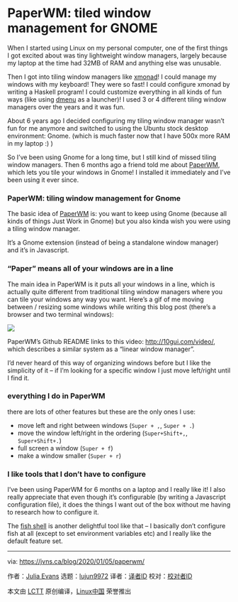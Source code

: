 [#]: collector: (lujun9972)
[#]: translator: (geekpi)
[#]: reviewer: ( )
[#]: publisher: ( )
[#]: url: ( )
[#]: subject: (PaperWM: tiled window management for GNOME)
[#]: via: (https://jvns.ca/blog/2020/01/05/paperwm/)
[#]: author: (Julia Evans https://jvns.ca/)

PaperWM: tiled window management for GNOME
======

When I started using Linux on my personal computer, one of the first things I got excited about was tiny lightweight window managers, largely because my laptop at the time had 32MB of RAM and anything else was unusable.

Then I got into tiling window managers like [xmonad][1]! I could manage my windows with my keyboard! They were so fast! I could configure xmonad by writing a Haskell program! I could customize everything in all kinds of fun ways (like using [dmenu][2] as a launcher)! I used 3 or 4 different tiling window managers over the years and it was fun.

About 6 years ago I decided configuring my tiling window manager wasn’t fun for me anymore and switched to using the Ubuntu stock desktop environment: Gnome. (which is much faster now that I have 500x more RAM in my laptop :) )

So I’ve been using Gnome for a long time, but I still kind of missed tiling window managers. Then 6 months ago a friend told me about [PaperWM][3], which lets you tile your windows in Gnome! I installed it immediately and I’ve been using it ever since.

### PaperWM: tiling window management for Gnome

The basic idea of [PaperWM][3] is: you want to keep using Gnome (because all kinds of things Just Work in Gnome) but you also kinda wish you were using a tiling window manager.

It’s a Gnome extension (instead of being a standalone window manager) and it’s in Javascript.

### “Paper” means all of your windows are in a line

The main idea in PaperWM is it puts all your windows in a line, which is actually quite different from traditional tiling window managers where you can tile your windows any way you want. Here’s a gif of me moving between / resizing some windows while writing this blog post (there’s a browser and two terminal windows):

![][4]

PaperWM’s Github README links to this video: <http://10gui.com/video/>, which describes a similar system as a “linear window manager”.

I’d never heard of this way of organizing windows before but I like the simplicity of it – if I’m looking for a specific window I just move left/right until I find it.

### everything I do in PaperWM

there are lots of other features but these are the only ones I use:

  * move left and right between windows (`Super + ,`, `Super + .`)
  * move the window left/right in the ordering (`Super+Shift+,`, `Super+Shift+.`)
  * full screen a window (`Super + f`)
  * make a window smaller (`Super + r`)



### I like tools that I don’t have to configure

I’ve been using PaperWM for 6 months on a laptop and I really like it! I also really appreciate that even though it’s configurable (by writing a Javascript configuration file), it does the things I want out of the box without me having to research how to configure it.

The [fish shell][5] is another delightful tool like that – I basically don’t configure fish at all (except to set environment variables etc) and I really like the default feature set.

--------------------------------------------------------------------------------

via: https://jvns.ca/blog/2020/01/05/paperwm/

作者：[Julia Evans][a]
选题：[lujun9972][b]
译者：[译者ID](https://github.com/译者ID)
校对：[校对者ID](https://github.com/校对者ID)

本文由 [LCTT](https://github.com/LCTT/TranslateProject) 原创编译，[Linux中国](https://linux.cn/) 荣誉推出

[a]: https://jvns.ca/
[b]: https://github.com/lujun9972
[1]: https://xmonad.org/
[2]: https://wiki.archlinux.org/index.php/Dmenu
[3]: https://github.com/paperwm/PaperWM
[4]: https://jvns.ca/images/paperwm.gif
[5]: https://jvns.ca/blog/2017/04/23/the-fish-shell-is-awesome/
